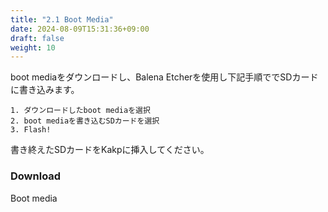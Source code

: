 ```yaml
---
title: "2.1 Boot Media"
date: 2024-08-09T15:31:36+09:00
draft: false
weight: 10
---
```


boot mediaをダウンロードし、Balena Etcherを使用し下記手順ででSDカードに書き込みます。

```
1. ダウンロードしたboot mediaを選択
2. boot mediaを書き込むSDカードを選択
3. Flash!
```

書き終えたSDカードをKakpに挿入してください。

### Download
Boot media